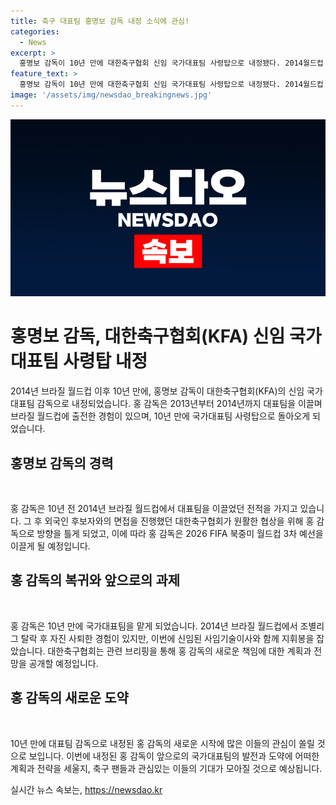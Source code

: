 ```yaml
---
title: 축구 대표팀 홍명보 감독 내정 소식에 관심!
categories:
  - News
excerpt: >
  홍명보 감독이 10년 만에 대한축구협회 신임 국가대표팀 사령탑으로 내정됐다. 2014월드컵 이후 처음으로 대표팀 지도자로 복귀한 그는 AFC 아시안컵 졸전에 이어 2026 FIFA 북중미 월드컵 3차 예선을 이끌게 된다. 홍 감독은 이전에 2014월드컵에서 지휘하다 사퇴한 경험도 있다. 대한축구협회는 해당 내정에 대한 브리핑을 예정하고 있다.
feature_text: >
  홍명보 감독이 10년 만에 대한축구협회 신임 국가대표팀 사령탑으로 내정됐다. 2014월드컵 이후 처음으로 대표팀 지도자로 복귀한 그는 AFC 아시안컵 졸전에 이어 2026 FIFA 북중미 월드컵 3차 예선을 이끌게 된다. 홍 감독은 이전에 2014월드컵에서 지휘하다 사퇴한 경험도 있다. 대한축구협회는 해당 내정에 대한 브리핑을 예정하고 있다.
image: '/assets/img/newsdao_breakingnews.jpg'
---
```


<p><img src="/assets/img/newsdao_breakingnews.jpg" alt="ontimetimes 속보" /></p>

<h1>홍명보 감독, 대한축구협회(KFA) 신임 국가대표팀 사령탑 내정</h1>

<p>2014년 브라질 월드컵 이후 10년 만에, 홍명보 감독이 대한축구협회(KFA)의 신임 국가대표팀 감독으로 내정되었습니다. 홍 감독은 2013년부터 2014년까지 대표팀을 이끌며 브라질 월드컵에 출전한 경험이 있으며, 10년 만에 국가대표팀 사령탑으로 돌아오게 되었습니다.</p>

<h2 data-ke-size="size26">홍명보 감독의 경력</h2>

<p data-ke-size="size16">&nbsp;</p>

<p>홍 감독은 10년 전 2014년 브라질 월드컵에서 대표팀을 이끌었던 전적을 가지고 있습니다. 그 후 외국인 후보자와의 면접을 진행했던 대한축구협회가 원활한 협상을 위해 홍 감독으로 방향을 틀게 되었고, 이에 따라 홍 감독은 2026 FIFA 북중미 월드컵 3차 예선을 이끌게 될 예정입니다.</p>

<h2 data-ke-size="size26">홍 감독의 복귀와 앞으로의 과제</h2>

<p data-ke-size="size16">&nbsp;</p>

<p>홍 감독은 10년 만에 국가대표팀을 맡게 되었습니다. 2014년 브라질 월드컵에서 조별리그 탈락 후 자진 사퇴한 경험이 있지만, 이번에 신임된 사임기술이사와 함께 지휘봉을 잡았습니다. 대한축구협회는 관련 브리핑을 통해 홍 감독의 새로운 책임에 대한 계획과 전망을 공개할 예정입니다.</p>

<h2 data-ke-size="size26">홍 감독의 새로운 도약</h2>

<p data-ke-size="size16">&nbsp;</p>

<p>10년 만에 대표팀 감독으로 내정된 홍 감독의 새로운 시작에 많은 이들의 관심이 쏠릴 것으로 보입니다. 이번에 내정된 홍 감독이 앞으로의 국가대표팀의 발전과 도약에 어떠한 계획과 전략을 세울지, 축구 팬들과 관심있는 이들의 기대가 모아질 것으로 예상됩니다.</p>
실시간 뉴스 속보는, <a href="https://newsdao.kr" rel="dofollow">https://newsdao.kr</a>



